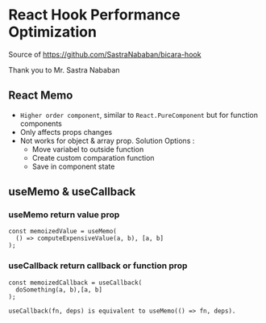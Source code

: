 # React Hook Performance Optimization

Source of https://github.com/SastraNababan/bicara-hook

Thank you to Mr. Sastra Nababan

## React Memo

- `Higher order component`, similar to `React.PureComponent` but for function components
- Only affects props changes
- Not works for object & array prop. Solution Options :
  - Move variabel to outside function
  - Create custom comparation function
  - Save in component state

## useMemo & useCallback

### useMemo return value prop

```
const memoizedValue = useMemo(
  () => computeExpensiveValue(a, b), [a, b]
);
```

### useCallback return callback or function prop

```
const memoizedCallback = useCallback(
  doSomething(a, b),[a, b]
);
```

```
useCallback(fn, deps) is equivalent to useMemo(() => fn, deps).
```
